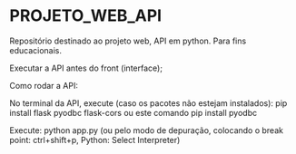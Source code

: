 # PROJETO_WEB_API
Repositório destinado ao projeto web, API em python. Para fins educacionais.

Executar a API antes do front (interface);

Como rodar a API:

No terminal da API, execute (caso os pacotes não estejam instalados):
pip install flask pyodbc flask-cors
ou este comando pip install pyodbc

Execute:
python app.py (ou pelo modo de depuração, colocando
o break point: ctrl+shift+p, Python: Select Interpreter)